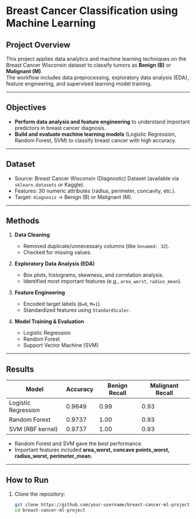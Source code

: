 # Breast Cancer Classification using Machine Learning

## Project Overview
This project applies data analytics and machine learning techniques on the Breast Cancer Wisconsin dataset to classify tumors as **Benign (B)** or **Malignant (M)**.  
The workflow includes data preprocessing, exploratory data analysis (EDA), feature engineering, and supervised learning model training.

---

## Objectives
- **Perform data analysis and feature engineering** to understand important predictors in breast cancer diagnosis.  
- **Build and evaluate machine learning models** (Logistic Regression, Random Forest, SVM) to classify breast cancer with high accuracy.

---

## Dataset
- Source: Breast Cancer Wisconsin (Diagnostic) Dataset (available via `sklearn.datasets` or Kaggle).  
- Features: 30 numeric attributes (radius, perimeter, concavity, etc.).  
- Target: `diagnosis` → Benign (B) or Malignant (M).  

---

## Methods
1. **Data Cleaning**  
   - Removed duplicate/unnecessary columns (like `Unnamed: 32`).  
   - Checked for missing values.  

2. **Exploratory Data Analysis (EDA)**  
   - Box plots, histograms, skewness, and correlation analysis.  
   - Identified most important features (e.g., `area_worst`, `radius_mean`).  

3. **Feature Engineering**  
   - Encoded target labels (`B=0`, `M=1`).  
   - Standardized features using `StandardScaler`.  

4. **Model Training & Evaluation**  
   - Logistic Regression  
   - Random Forest  
   - Support Vector Machine (SVM)  

---

## Results
| Model                | Accuracy | Benign Recall | Malignant Recall |
|----------------------|----------|---------------|------------------|
| Logistic Regression  | 0.9649   | 0.99          | 0.93             |
| Random Forest        | 0.9737   | 1.00          | 0.93             |
| SVM (RBF kernel)     | 0.9737   | 1.00          | 0.93             |

- Random Forest and SVM gave the best performance.  
- Important features included **area_worst, concave points_worst, radius_worst, perimeter_mean**.  

---

## How to Run
1. Clone the repository:
   ```bash
   git clone https://github.com/your-username/breast-cancer-ml-project.git
   cd breast-cancer-ml-project
